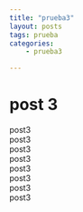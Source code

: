 ```yaml
---
title: "prueba3"
layout: posts
tags: prueba
categories: 
    - prueba3

---
```


# post 3
post3
<br>
post3
<br>
post3
<br>
post3
<br>
post3
<br>
post3
<br>
post3
<br>
post3